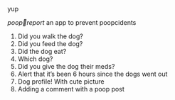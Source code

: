 yup

*poop💩report*
an app to prevent poopcidents

1. Did you walk the dog?
2. Did you feed the dog?
3. Did the dog eat?
4. Which dog?
5. Did you give the dog their meds?
6. Alert that it’s been 6 hours since the dogs went out
7. Dog profile! With cute picture
8. Adding a comment with a poop post
